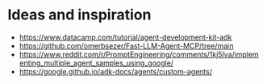 # Ideas and inspiration

- <https://www.datacamp.com/tutorial/agent-development-kit-adk>
- <https://github.com/omerbsezer/Fast-LLM-Agent-MCP/tree/main>
- <https://www.reddit.com/r/PromptEngineering/comments/1kj5lva/implementing_multiple_agent_samples_using_google/>
- <https://google.github.io/adk-docs/agents/custom-agents/>

